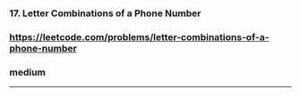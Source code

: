 ### 17. Letter Combinations of a Phone Number
### https://leetcode.com/problems/letter-combinations-of-a-phone-number
### medium
---
